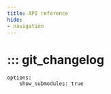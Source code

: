 ```yaml
---
title: API reference
hide:
- navigation
---
```


# ::: git_changelog
    options:
        show_submodules: true
